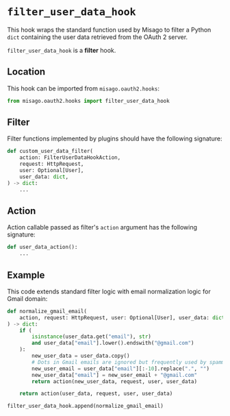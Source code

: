 # `filter_user_data_hook`

This hook wraps the standard function used by Misago to filter a Python `dict` containing the user data retrieved from the OAuth 2 server.

`filter_user_data_hook` is a **filter** hook.


## Location

This hook can be imported from `misago.oauth2.hooks`:

```python
from misago.oauth2.hooks import filter_user_data_hook
```


## Filter

Filter functions implemented by plugins should have the following signature:

```python
def custom_user_data_filter(
    action: FilterUserDataHookAction,
    request: HttpRequest,
    user: Optional[User],
    user_data: dict,
) -> dict:
    ...
```


## Action

Action callable passed as filter's `action` argument has the following signature:

```python
def user_data_action():
    ...
```


## Example

This code extends standard filter logic with email normalization logic for Gmail domain:

```python
def normalize_gmail_email(
    action, request: HttpRequest, user: Optional[User], user_data: dict
) -> dict:
    if (
        isinstance(user_data.get("email"), str)
        and user_data["email"].lower().endswith("@gmail.com")
    ):
        new_user_data = user_data.copy()
        # Dots in Gmail emails are ignored but frequently used by spammers
        new_user_email = user_data["email"][:-10].replace(".", "")
        new_user_data["email"] = new_user_email + "@gmail.com"
        return action(new_user_data, request, user, user_data)

    return action(user_data, request, user, user_data)

filter_user_data_hook.append(normalize_gmail_email)
```